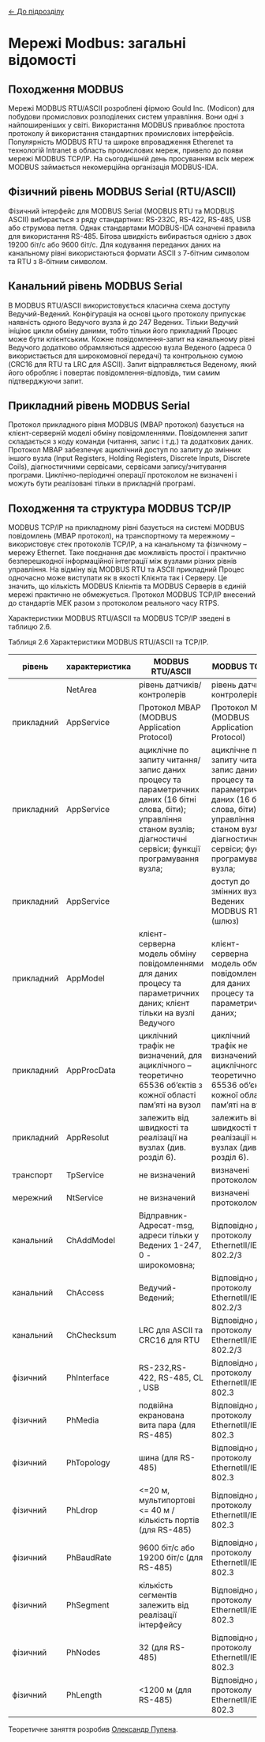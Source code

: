 [<- До підрозділу](README.md)

# Мережі Modbus: загальні відомості

## Походження MODBUS 

Мережі MODBUS RTU/ASCII розроблені фірмою Gould Inc. (Modicon) для побудови промислових розподілених систем управління. Вони одні з найпоширеніших у світі. Використання MODBUS приваблює простота протоколу й використання стандартних промислових інтерфейсів. Популярність MODBUS RTU та широке впровадження Etherenet та технологій Intranet в область промислових мереж, привело до появи мережі MODBUS TCP/IP. На сьогоднішній день просуванням всіх мереж MODBUS займається некомерційна організація MODBUS-IDA. 

## Фізичний рівень MODBUS Serial (RTU/ASCII) 

Фізичний інтерфейс для MODBUS Serial (MODBUS RTU та MODBUS ASCII) вибирається з ряду стандартних: RS-232C, RS-422, RS-485, USB або струмова петля. Однак стандартами MODBUS-IDA означені правила для використання RS-485. Бітова швидкість вибирається однією з двох 19200 біт/с або 9600 біт/с. Для кодування переданих даних на канальному рівні використаються формати ASCII з 7-бітним символом та RTU з 8-бітним символом.

## Канальний рівень MODBUS Serial 

В MODBUS RTU/ASCII використовується класична схема доступу Ведучий-Ведений. Конфігурація на основі цього протоколу припускає наявність одного Ведучого вузла й до 247 Ведених. Тільки Ведучий ініціює цикли обміну даними, тобто тільки його прикладний Процес може бути клієнтським. Кожне повідомлення-запит на канальному рівні Ведучого додатково обрамляються адресою вузла Веденого (адреса 0 використається для широкомовної передачі) та контрольною сумою (CRC16 для RTU та LRC для ASCII). Запит відправляється Веденому, який його обробляє і повертає повідомлення-відповідь, тим самим підтверджуючи запит.

## Прикладний рівень MODBUS Serial 

Протокол прикладного рівня MODBUS (MBAP протокол) базується на клієнт-серверній моделі обміну повідомленнями. Повідомлення запит складається з коду команди (читання, запис і т.д.) та додаткових даних. Протокол MBAP забезпечує ациклічний доступ по запиту до змінних іншого вузла (Input Registers, Holding Registers, Discrete Inputs, Discrete Coils), діагностичними сервісами, сервісами запису/зчитування програми. Циклічно-періодичні операції протоколом не визначені і можуть бути реалізовані тільки в прикладній програмі. 

## Походження та структура MODBUS TCP/IP 

MODBUS TCP/IP на прикладному рівні базується на системі  MODBUS повідомлень (MBAP протокол), на транспортному та мережному – використовує стек протоколів TCP/IP, а на канальному та фізичному – мережу Ethernet. Таке поєднання дає можливість простої і практично безперешкодної інформаційної інтеграції між вузлами різних рівнів управління. На відміну від MODBUS RTU та ASCII прикладний Процес одночасно може виступати як в якості Клієнта так і Серверу. Це значить, що кількість MODBUS Клієнтів та MODBUS Серверів в єдиній мережі практично не обмежується. Протокол MODBUS TCP/IP внесений до стандартів МЕК разом з протоколом реального часу RTPS. 

Характеристики MODBUS RTU/ASCII та MODBUS TCP/IP зведені в таблицю 2.6. 

Таблиця 2.6 Характеристики MODBUS RTU/ASCII та TCP/IP.

| рівень     | характеристика | MODBUS RTU/ASCII                                             | MODBUS TCP/IP                                                |
| ---------- | -------------- | ------------------------------------------------------------ | ------------------------------------------------------------ |
|            | NetArea        | рівень датчиків/контролерів                                  | рівень датчиків/контролерів                                  |
| прикладний | AppService     | Протокол  MBAP  (MODBUS Application Protocol)                | Протокол  MBAP  (MODBUS Application Protocol)                |
| прикладний | AppService     | ациклічне по запиту читання/запис  даних процесу та параметричних даних (16 бітні слова, біти); управління  станом вузлів; діагностичні сервіси; функції програмування вузла; | ациклічне по запиту читання/запис  даних процесу та параметричних даних (16 бітні слова, біти); управління  станом вузлів; діагностичні сервіси; функції програмування вузла; |
| прикладний | AppService     |                                                              | доступ до змінних  вузлів-Ведених MODBUS RTU (шлюз)          |
| прикладний | AppModel       | клієнт-серверна модель обміну повідомленнями для  даних процесу та параметричних даних; клієнт тільки на  вузлі Ведучого | клієнт-серверна модель  обміну повідомленнями для даних процесу та параметричних даних; |
| прикладний | AppProcData    | циклічний трафік не  визначений, для ациклічного – теоретично 65536 об’єктів з кожної області  пам’яті на вузол | циклічний трафік не  визначений, для ациклічного – теоретично 65536 об’єктів з кожної області  пам’яті на вузол |
| прикладний | AppResolut     | залежить від швидкості та  реалізації на вузлах (див. розділ 6). | залежить від швидкості та  реалізації на вузлах (див. розділ 6). |
| транспорт  | TpService      | не визначений                                                | визначені протоколом TCP                                     |
| мережний   | NtService      | не визначений                                                | визначені протоколом IP                                      |
| канальний  | ChAddModel     | Відправник-Адресат-msg,  адреси тільки у Ведених 1-247, 0 - широкомовна; | Відповідно до протоколу EthernetІІ/IEEE 802.2/3              |
| канальний  | ChAccess       | Ведучий-Ведений;                                             | Відповідно до протоколу EthernetІІ/IEEE 802.2/3              |
| канальний  | ChChecksum     | LRC для ASCII та CRC16 для RTU                               | Відповідно до протоколу EthernetІІ/IEEE 802.2/3              |
| фізичний   | PhInterface    | RS-232,RS-422, RS-485, CL , USB                              | Відповідно до протоколу EthernetІІ/IEEE 802.3                |
| фізичний   | PhMedia        | подвійна екранована вита пара (для RS-485)                   | Відповідно до протоколу EthernetІІ/IEEE 802.3                |
| фізичний   | PhTopology     | шина  (для RS-485)                                           | Відповідно до протоколу EthernetІІ/IEEE 802.3                |
| фізичний   | PhLdrop        | <=20  м, мультипортові <= 40 м / кількість портів (для RS-485) | Відповідно до протоколу EthernetІІ/IEEE 802.3                |
| фізичний   | PhBaudRate     | 9600  біт/с або 19200 біт/с (для RS-485)                     | Відповідно до протоколу EthernetІІ/IEEE 802.3                |
| фізичний   | PhSegment      | кількість сегментів залежить від реалізації  інтерфейсу      | Відповідно до протоколу EthernetІІ/IEEE 802.3                |
| фізичний   | PhNodes        | 32 (для RS-485)                                              | Відповідно до протоколу EthernetІІ/IEEE 802.3                |
| фізичний   | PhLength       | <1200 м (для RS-485)                                         | Відповідно до протоколу EthernetІІ/IEEE 802.3                |



Теоретичне заняття розробив [Олександр Пупена](https://github.com/pupenasan). 
